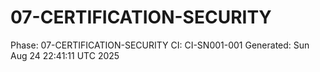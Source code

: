 # 07-CERTIFICATION-SECURITY
Phase: 07-CERTIFICATION-SECURITY
CI: CI-SN001-001
Generated: Sun Aug 24 22:41:11 UTC 2025
